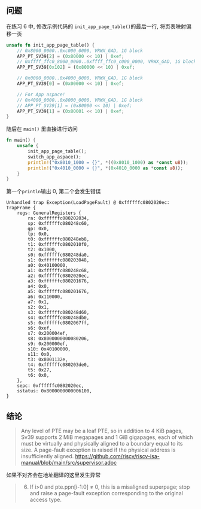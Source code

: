 ## 问题

在练习 6 中, 修改示例代码的 `init_app_page_table()`的最后一行, 将页表映射偏移一页
```rust
unsafe fn init_app_page_table() {
    // 0x8000_0000..0xc000_0000, VRWX_GAD, 1G block
    APP_PT_SV39[2] = (0x80000 << 10) | 0xef;
    // 0xffff_ffc0_8000_0000..0xffff_ffc0_c000_0000, VRWX_GAD, 1G block
    APP_PT_SV39[0x102] = (0x80000 << 10) | 0xef;

    // 0x0000_0000..0x4000_0000, VRWX_GAD, 1G block
    APP_PT_SV39[0] = (0x00000 << 10) | 0xef;

    // For App aspace!
    // 0x4000_0000..0x8000_0000, VRWX_GAD, 1G block
    // APP_PT_SV39[1] = (0x80000 << 10) | 0xef;
    APP_PT_SV39[1] = (0x80001 << 10) | 0xef;
}
```

随后在 `main()` 里直接进行访问
```rust
fn main() {
    unsafe {
        init_app_page_table();
        switch_app_aspace();
        println!("0x8010_1000 = {}", *((0x8010_1000) as *const u8));
        println!("0x4010_0000 = {}", *(0x4010_0000 as *const u8));
    }
}
```

第一个`println`输出 0, 第二个会发生错误
```
Unhandled trap Exception(LoadPageFault) @ 0xffffffc0802020ec:
TrapFrame {
    regs: GeneralRegisters {
        ra: 0xffffffc080202034,
        sp: 0xffffffc080248c60,
        gp: 0x0,
        tp: 0x0,
        t0: 0xffffffc080248eb8,
        t1: 0xffffffc0802010f0,
        t2: 0x1000,
        s0: 0xffffffc080248da0,
        s1: 0xffffffc080203048,
        a0: 0x40100000,
        a1: 0xffffffc080248c68,
        a2: 0xffffffc0802020ec,
        a3: 0xffffffc080201676,
        a4: 0x0,
        a5: 0xffffffc080201676,
        a6: 0x110000,
        a7: 0x1,
        s2: 0x1,
        s3: 0xffffffc080248d60,
        s4: 0xffffffc080248db0,
        s5: 0xffffffc0802067ff,
        s6: 0xef,
        s7: 0x200004ef,
        s8: 0x8000000000080206,
        s9: 0x200000ef,
        s10: 0x40100000,
        s11: 0x0,
        t3: 0x8001132e,
        t4: 0xffffffc080203de0,
        t5: 0x27,
        t6: 0x0,
    },
    sepc: 0xffffffc0802020ec,
    sstatus: 0x8000000000006100,
}
```


## 结论

> Any level of PTE may be a leaf PTE, so in addition to 4 KiB pages, Sv39 supports 2 MiB megapages and 1 GiB gigapages, each of which must be virtually and physically aligned to a boundary equal to its size. A page-fault exception is raised if the physical address is insufficiently aligned.
https://github.com/riscv/riscv-isa-manual/blob/main/src/supervisor.adoc

如果不对齐会在地址翻译的这里发生异常
> 6. If i>0 and pte.ppn[i-1:0] ≠ 0, this is a misaligned superpage; stop and raise a page-fault exception corresponding to the original access type.